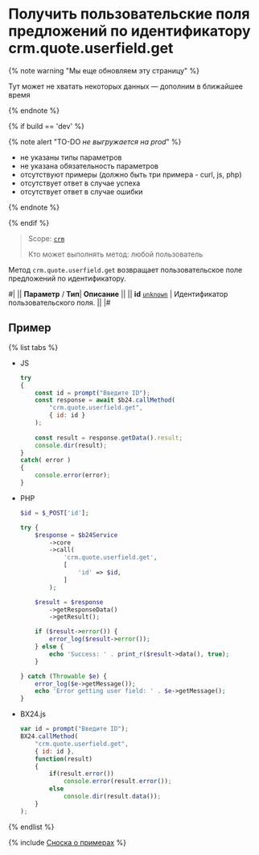 # Получить пользовательские поля предложений по идентификатору crm.quote.userfield.get

{% note warning "Мы еще обновляем эту страницу" %}

Тут может не хватать некоторых данных — дополним в ближайшее время

{% endnote %}

{% if build == 'dev' %}

{% note alert "TO-DO _не выгружается на prod_" %}

- не указаны типы параметров
- не указана обязательность параметров
- отсутствуют примеры (должно быть три примера - curl, js, php)
- отсутствует ответ в случае успеха
- отсутствует ответ в случае ошибки

{% endnote %}

{% endif %}

> Scope: [`crm`](../../../scopes/permissions.md)
>
> Кто может выполнять метод: любой пользователь

Метод `crm.quote.userfield.get` возвращает пользовательское поле предложений по идентификатору.

#|
||  **Параметр** / **Тип**| **Описание** ||
|| **id**
[`unknown`](../../../data-types.md) | Идентификатор пользовательского поля. ||
|#

## Пример

{% list tabs %}

- JS


    ```js
    try
    {
    	const id = prompt("Введите ID");
    	const response = await $b24.callMethod(
    		"crm.quote.userfield.get",
    		{ id: id }
    	);
    	
    	const result = response.getData().result;
    	console.dir(result);
    }
    catch( error )
    {
    	console.error(error);
    }
    ```

- PHP


    ```php
    $id = $_POST['id'];
    
    try {
        $response = $b24Service
            ->core
            ->call(
                'crm.quote.userfield.get',
                [
                    'id' => $id,
                ]
            );
    
        $result = $response
            ->getResponseData()
            ->getResult();
    
        if ($result->error()) {
            error_log($result->error());
        } else {
            echo 'Success: ' . print_r($result->data(), true);
        }
    
    } catch (Throwable $e) {
        error_log($e->getMessage());
        echo 'Error getting user field: ' . $e->getMessage();
    }
    ```

- BX24.js

    ```js
    var id = prompt("Введите ID");        
    BX24.callMethod(
        "crm.quote.userfield.get",
        { id: id },
        function(result)
        {
            if(result.error())
                console.error(result.error());
            else
                console.dir(result.data());
        }
    );
    ```

{% endlist %}

{% include [Сноска о примерах](../../../../_includes/examples.md) %}